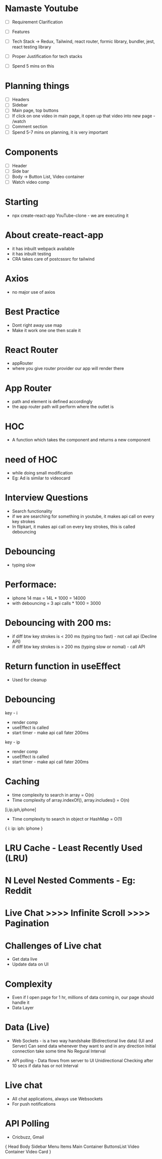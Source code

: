 # Namaste Youtube
- [ ] Requirement Clarification
- [ ] Features
- [ ] Tech Stack -> Redux, Tailwind, react router, formic library, bundler, jest, react testing library
- [ ] Proper Justification for tech stacks
- [ ] Spend 5 mins on this


# Planning things
- [ ] Headers
- [ ] Sidebar
- [ ] Main page, top buttons
- [ ] If click on one video in main page, it open up that video into new page - /watch
- [ ] Comment section
- [ ] Spend 5-7 mins on planning, it is very important

# Components
- [ ] Header
- [ ] Side bar
- [ ] Body -> Button List, Video container
- [ ] Watch video comp

# Starting
- npx create-react-app YouTube-clone - we are executing it

# About create-react-app
- it has inbuilt webpack available
- it has inbuilt testing
- CRA takes care of postcsssrc for tailwind

# Axios
- no major use of axios 

# Best Practice
- Dont right away use map
- Make it work one one then scale it

# React Router
- appRouter 
- where you give router provider our app will render there

# App Router
- path and element is defined accordingly
- the app router path will perform where the outlet is

# HOC
- A function which takes the component and returns a new component

# need of HOC
- while doing small modification
- Eg: Ad is similar to videocard

# Interview Questions
- Search functionality
- if we are searching for something in youtube, it makes api call on every key strokes
- In flipkart, it makes api call on every key strokes, this is called debouncing

# Debouncing
- typing slow

# Performace:
- iphone 14 max = 14L * 1000 = 14000
- with debouncing = 3 api calls * 1000 = 3000 

# Debouncing with 200 ms:
- if diff btw key strokes is < 200 ms (typing too fast) - not call api (Decline API)
- if diff btw key strokes is > 200 ms (typing slow or nomal) - call API

# Return function in useEffect
- Used for cleanup

# Debouncing

key - i
- render comp
- useEffect is called
- start timer - make api call fater 200ms

key - ip
- render comp
- useEffect is called
- start timer - make api call fater 200ms

# Caching
- time complexity to search in array  = O(n)
- Time complexity of array.indexOf(), array.includes() = O(n)

[i,ip,iph,iphone]

- Time complexity to search in object or HashMap = O(1)

{
    i:
    ip:
    iph:
    iphone
}

# LRU Cache - Least Recently Used (LRU)

# N Level Nested Comments - Eg: Reddit

# Live Chat >>>> Infinite Scroll >>>> Pagination

# Challenges of Live chat
- Get data live
- Update data on UI

# Complexity
- Even if I open page for 1 hr, millions of data coming in, our page should handle it
- Data Layer

# Data (Live)
- Web Sockets - is a two way handshake (Bidirectional live data) (UI and Server)
Can send data whenever they want to and in any direction
Initial connection take some time
No Regural Interval

- API polling - Data flows from server to UI
Unidirectional
Checking after 10 secs if data has or not
Interval

# Live chat
- All chat applications, always use Websockets
- For push notifications

# API Polling
- Cricbuzz, Gmail

 
 





{
    Head
    Body
        Sidebar
            Menu Items
        Main Container
            ButtonsList
            Video Container
                Video Card
}